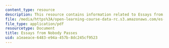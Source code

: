 ```yaml
---
content_type: resource
description: This resource contains information related to Essays from Nobody Passes.
file: /media/https%3A/open-learning-course-data-rc.s3.amazonaws.com/es-269-passing-flexibility-in-race-and-gender-spring-2009/a1eaeace6483e94a457b8dc245cf9523_MITES_269S09_lec10_Class10.pdf
file_type: application/pdf
resourcetype: Document
title: Essays from Nobody Passes
uid: a1eaeace-6483-e94a-457b-8dc245cf9523
---
```

